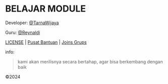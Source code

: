 # BELAJAR MODULE
Developer: [@TarnaWijaya](https://github.com/TarnaWijaya)

Guru: [@Reynaldi](https://t.me/kang_reynaldi)

[LICENSE](LICENSE.md) |
[Pusat Bantuan](https://github.com/TarnaWijaya/Belajar-Module/issues/2) |
[Joins Grups](https://chat.whatsapp.com/Gomu4BhzluT3gaXRHmNs4n)

info:
> kami akan merilisnya secara bertahap, agar bisa berkembang dengan baik

©2024
